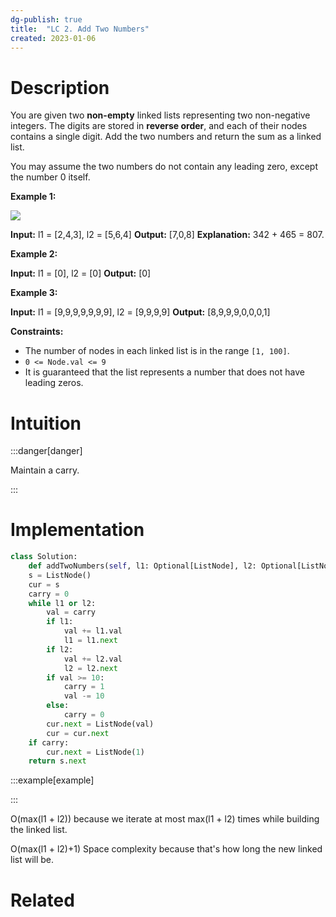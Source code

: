 ```yaml
---
dg-publish: true
title:  "LC 2. Add Two Numbers"
created: 2023-01-06
---
```



# Description
You are given two **non-empty** linked lists representing two non-negative integers. The digits are stored in **reverse order**, and each of their nodes contains a single digit. Add the two numbers and return the sum as a linked list.

You may assume the two numbers do not contain any leading zero, except the number 0 itself.

**Example 1:**

![](https://assets.leetcode.com/uploads/2020/10/02/addtwonumber1.jpg)

**Input:** l1 = \[2,4,3], l2 = \[5,6,4]
**Output:** [7,0,8]
**Explanation:** 342 + 465 = 807.

**Example 2:**

**Input:** l1 = [0], l2 = [0]
**Output:** [0]

**Example 3:**

**Input:** l1 = [9,9,9,9,9,9,9], l2 = [9,9,9,9]
**Output:** [8,9,9,9,0,0,0,1]

**Constraints:**

-   The number of nodes in each linked list is in the range `[1, 100]`.
-   `0 <= Node.val <= 9`
-   It is guaranteed that the list represents a number that does not have leading zeros.

# Intuition

:::danger[danger] 

Maintain a carry. 

:::

# Implementation
```python
class Solution:
    def addTwoNumbers(self, l1: Optional[ListNode], l2: Optional[ListNode]) -> Optional[ListNode]:
	s = ListNode()
	cur = s
	carry = 0
	while l1 or l2:
		val = carry
		if l1:
			val += l1.val
			l1 = l1.next
		if l2:
			val += l2.val
			l2 = l2.next
		if val >= 10:
			carry = 1
			val -= 10
		else:
			carry = 0
		cur.next = ListNode(val)
		cur = cur.next
	if carry:
		cur.next = ListNode(1)
	return s.next
```

:::example[example] 


:::

O(max(l1 + l2)) because we iterate at most max(l1 + l2) times while building the linked list.
 
O(max(l1 + l2)+1) Space complexity because that's how long the new linked list will be.
# Related
